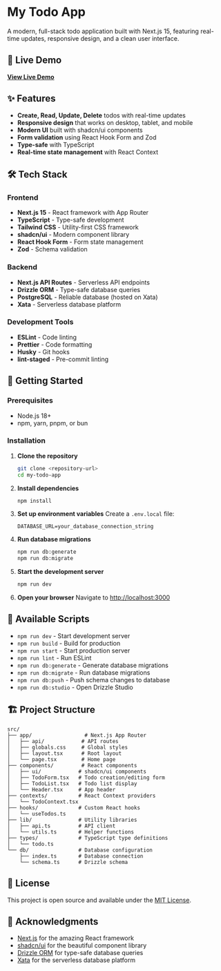 # My Todo App

A modern, full-stack todo application built with Next.js 15, featuring real-time updates, responsive design, and a clean user interface.

## 🚀 Live Demo

**[View Live Demo](https://my-todo-app-production-6f44.up.railway.app/)**

## ✨ Features

- **Create, Read, Update, Delete** todos with real-time updates
- **Responsive design** that works on desktop, tablet, and mobile
- **Modern UI** built with shadcn/ui components
- **Form validation** using React Hook Form and Zod
- **Type-safe** with TypeScript
- **Real-time state management** with React Context

## 🛠️ Tech Stack

### Frontend

- **Next.js 15** - React framework with App Router
- **TypeScript** - Type-safe development
- **Tailwind CSS** - Utility-first CSS framework
- **shadcn/ui** - Modern component library
- **React Hook Form** - Form state management
- **Zod** - Schema validation

### Backend

- **Next.js API Routes** - Serverless API endpoints
- **Drizzle ORM** - Type-safe database queries
- **PostgreSQL** - Reliable database (hosted on Xata)
- **Xata** - Serverless database platform

### Development Tools

- **ESLint** - Code linting
- **Prettier** - Code formatting
- **Husky** - Git hooks
- **lint-staged** - Pre-commit linting

## 🚀 Getting Started

### Prerequisites

- Node.js 18+
- npm, yarn, pnpm, or bun

### Installation

1. **Clone the repository**

   ```bash
   git clone <repository-url>
   cd my-todo-app
   ```

2. **Install dependencies**

   ```bash
   npm install
   ```

3. **Set up environment variables**
   Create a `.env.local` file:

   ```env
   DATABASE_URL=your_database_connection_string
   ```

4. **Run database migrations**

   ```bash
   npm run db:generate
   npm run db:migrate
   ```

5. **Start the development server**

   ```bash
   npm run dev
   ```

6. **Open your browser**
   Navigate to [http://localhost:3000](http://localhost:3000)

## 📜 Available Scripts

- `npm run dev` - Start development server
- `npm run build` - Build for production
- `npm run start` - Start production server
- `npm run lint` - Run ESLint
- `npm run db:generate` - Generate database migrations
- `npm run db:migrate` - Run database migrations
- `npm run db:push` - Push schema changes to database
- `npm run db:studio` - Open Drizzle Studio

## 🏗️ Project Structure

```
src/
├── app/                 # Next.js App Router
│   ├── api/            # API routes
│   ├── globals.css     # Global styles
│   ├── layout.tsx      # Root layout
│   └── page.tsx        # Home page
├── components/         # React components
│   ├── ui/            # shadcn/ui components
│   ├── TodoForm.tsx   # Todo creation/editing form
│   ├── TodoList.tsx   # Todo list display
│   └── Header.tsx     # App header
├── contexts/          # React Context providers
│   └── TodoContext.tsx
├── hooks/             # Custom React hooks
│   └── useTodos.ts
├── lib/               # Utility libraries
│   ├── api.ts         # API client
│   └── utils.ts       # Helper functions
├── types/             # TypeScript type definitions
│   └── todo.ts
└── db/                # Database configuration
    ├── index.ts       # Database connection
    └── schema.ts      # Drizzle schema
```

## 📄 License

This project is open source and available under the [MIT License](LICENSE).

## 🙏 Acknowledgments

- [Next.js](https://nextjs.org/) for the amazing React framework
- [shadcn/ui](https://ui.shadcn.com/) for the beautiful component library
- [Drizzle ORM](https://orm.drizzle.team/) for type-safe database queries
- [Xata](https://xata.io/) for the serverless database platform
